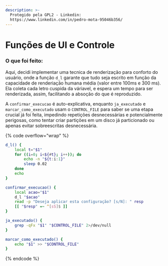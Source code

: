 ```yaml
---
description: >-
  Protegido pela GPL2 - Linkedin:
  https://www.linkedin.com/in/pedro-mota-95046b356/
---
```


# Funções de UI e Controle

### O que foi feito:

Aqui, decidi implementar uma tecnica de renderização para conforto do usuário, onde a função `d_l` garante que tudo seja escrito em função da capacidade de renderiação humana média (valor entre 100ms e 300 ms). Ela coleta cada letro cuspida da váriavel, e espera um tempo para ser renderizada, assim, facilitando a absoção do que é reproduzido.

A `confirmar_execucao` é auto-explicativa, enquanto `ja_executado` e `marcar_como_executado` usam o `CONTROL_FILE` para saber se uma etapa crucial já foi feita, impedindo repetições desnecessárias e potencialmente perigosas, como tentar criar partições em um disco já particionado ou apenas evitar sobreescritas desnecessária.

{% code overflow="wrap" %}
```bash
d_l() {
    local t="$1"
    for ((i=0; i<${#t}; i++)); do
        echo -n "${t:i:1}"
        sleep 0.02
    done
    echo
}

confirmar_execucao() {
    local acao="$1"
    d_l "$acao"
    read -p "Deseja aplicar esta configuração? [s/N]: " resp
    [[ "$resp" =~ ^[sS]$ ]]
}

ja_executado() {
    grep -qFx "$1" "$CONTROL_FILE" 2>/dev/null
}

marcar_como_executado() {
    echo "$1" >> "$CONTROL_FILE"
}


```
{% endcode %}
